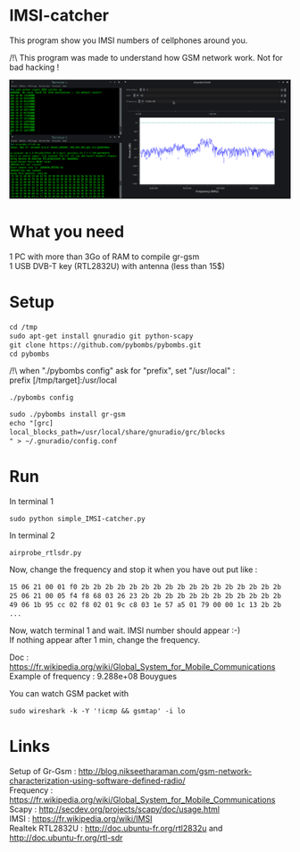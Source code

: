 # IMSI-catcher
This program show you IMSI numbers of cellphones around you.  
  
/!\ This program was made to understand how GSM network work. Not for bad hacking !  
  

![screenshot0](capture_simple_IMSI-catcher.png)  
  
  
What you need
=============
1 PC with more than 3Go of RAM to compile gr-gsm  
1 USB DVB-T key (RTL2832U) with antenna (less than 15$)  
  
  
Setup
=====

```
cd /tmp
sudo apt-get install gnuradio git python-scapy
git clone https://github.com/pybombs/pybombs.git
cd pybombs
```
/!\ when "./pybombs config" ask for "prefix", set "/usr/local" :  
prefix [/tmp/target]:/usr/local  
```
./pybombs config
```
```
sudo ./pybombs install gr-gsm
echo "[grc]
local_blocks_path=/usr/local/share/gnuradio/grc/blocks
" > ~/.gnuradio/config.conf
```

Run
===
  
In terminal 1  
```
sudo python simple_IMSI-catcher.py
```

In terminal 2  
```
airprobe_rtlsdr.py
```
Now, change the frequency and stop it when you have out put like :  
```
15 06 21 00 01 f0 2b 2b 2b 2b 2b 2b 2b 2b 2b 2b 2b 2b 2b 2b 2b 2b 2b
25 06 21 00 05 f4 f8 68 03 26 23 2b 2b 2b 2b 2b 2b 2b 2b 2b 2b 2b 2b
49 06 1b 95 cc 02 f8 02 01 9c c8 03 1e 57 a5 01 79 00 00 1c 13 2b 2b
...
```
Now, watch terminal 1 and wait. IMSI number should appear :-)  
If nothing appear after 1 min, change the frequency.  
  
Doc : https://fr.wikipedia.org/wiki/Global_System_for_Mobile_Communications  
Example of frequency : 9.288e+08 Bouygues  
  
You can watch GSM packet with  
```
sudo wireshark -k -Y '!icmp && gsmtap' -i lo
```
  
Links
=====

Setup of Gr-Gsm : http://blog.nikseetharaman.com/gsm-network-characterization-using-software-defined-radio/  
Frequency : https://fr.wikipedia.org/wiki/Global_System_for_Mobile_Communications  
Scapy : http://secdev.org/projects/scapy/doc/usage.html  
IMSI : https://fr.wikipedia.org/wiki/IMSI  
Realtek RTL2832U : http://doc.ubuntu-fr.org/rtl2832u and http://doc.ubuntu-fr.org/rtl-sdr  
